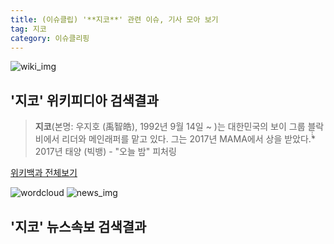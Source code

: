 ```yaml
---
title: (이슈클립) '**지코**' 관련 이슈, 기사 모아 보기
tag: 지코
category: 이슈클리핑
---
```

![wiki_img](https://user-images.githubusercontent.com/42597476/44503234-41136a80-a6d0-11e8-9071-6fc6418eafe4.png)
## **'**지코**'** 위키피디아 검색결과
>**지코**(본명: 우지호 (禹智皓), 1992년 9월 14일 ~ )는 대한민국의 보이 그룹 블락비에서 리더와 메인래퍼를 맡고 있다. 그는 2017년 MAMA에서 상을 받았다.̇̇̇̈* 2017년 태양 (빅뱅) - "오늘 밤" 피처링

<a href="https://ko.wikipedia.org/wiki/지코" target="_blank">위키백과 전체보기</a>

![wordcloud](https://s3.ap-northeast-2.amazonaws.com/lyrics101-wordcloud/2018-09-18-1537257449.png)
![news_img](https://user-images.githubusercontent.com/42597476/44507050-1206f400-a6e4-11e8-8d98-7ffbfebb353f.png)
## **'**지코**'** 뉴스속보 검색결과

